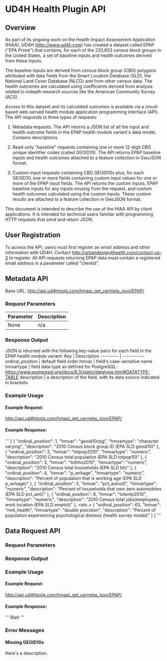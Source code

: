 # UD4H Health Plugin API 

## Overview
As part of its ongoing work on the Health Impact Assessment Application (HIAA), UD4H (http://www.ud4h.com) has created a dataset called EPAP ("EPA Prime") that contains, for each of the 220,653 census block groups in the United States, a set of baseline inputs and health outcomes derived from these inputs.  

The baseline inputs are derived from census block group (CBG) polygons attributed with data fields from the Smart Location Database (SLD), the National Land Cover Database (NLCD) and from other census data.  The health outcomes are calculated using coefficients derived from analysis related to indepth research sources like the American Community Survey (ACS).

Access to this dataset and its calculated outcomes is available via a cloud-based web-served health module application programming interface (API).  The API responds to three types of requests:

1. Metadata requests.  The API returns a JSON list of all the input and health outcome fields in the EPAP health module variant's data model.  Contains descriptions.

2. Read-only "baseline" requests containing one or more 12-digit CBG unique identifier codes (called GEOID10).  The API returns EPAP baseline inputs and health outcomes attached to a feature collection in GeoJSON format. 

3. Custom-input requests containing CBG GEOID10s plus, for each GEOID10, one or more fields containing custom input values for one or more of the EPAP input fields.  The API returns the custom inputs, EPAP baseline inputs for any inputs missing from the request, and custom health outcomes calculated using the custom inputs.  These custom results are attached to a feature collection in GeoJSON format. 

This document is intended to describe the use of the HIAA API by client applications.  It is intended for technical users familiar with programming HTTP requests that send and return JSON.


## User Registration

To access the API, users must first register an email address and other information with UD4H.  Contact http://urbandesign4health.com/contact-us-3 to register.  All API requests returning EPAP data must contain a registered email address in a parameter called "clientid".


## Metadata API

Base URL: http://api.ud4htools.com/hmapi_get_varmeta_json/EPAP/

### Request Parameters

Parameter | Description
--------- | -----------
None | n/a

### Response Output
JSON is returned with the following key-value pairs for each field in the EPAP health module variant:
Key | Description
--------- | -----------
ordinal_position | default field order
hmvar | field's case-sensitive name
hmvartype | field data type as defined for PostgreSQL: https://www.postgresql.org/docs/9.3/static/datatype.html#DATATYPE-TABLE
description | a description of the field, with its data source indicated in brackets

### Example Usage

#### Example Request: 
http://api.ud4htools.com/hmapi_get_varmeta_json/EPAP/

#### Example Response:
'''
[
  {
    "ordinal_position": 1,
    "hmvar": "geoid10cbg",
    "hmvartype": "character varying",
    "description": "2010 Census block group ID (EPA SLD geoid10)"
  },
  {
    "ordinal_position": 2,
    "hmvar": "totpop2010",
    "hmvartype": "numeric",
    "description": "2010 Census total population (EPA SLD totpop10)"
  },
  {
    "ordinal_position": 3,
    "hmvar": "tothhs2010",
    "hmvartype": "numeric",
    "description": "2010 Census total households (EPA SLD hh)"
  },
  {
    "ordinal_position": 4,
    "hmvar": "p_wrkage",
    "hmvartype": "numeric",
    "description": "Percent of population that is working age (EPA SLD p_wrkage)"
  },
  {
    "ordinal_position": 5,
    "hmvar": "pct_autoo0",
    "hmvartype": "numeric",
    "description": "Percent of households that own zero automobiles (EPA SLD pct_ao0)"
  },
  {
    "ordinal_position": 6,
    "hmvar": "totemp2010",
    "hmvartype": "numeric",
    "description": "2010 Census total jobs/employees, work location (EPA SLD emptot)"
  },
<etc.>
  {
    "ordinal_position": 63,
    "hmvar": "mnt_health",
    "hmvartype": "double precision",
    "description": "Percent of population experiencing psychological distress (health survey model)"
  }
]
'''

## Data Request API

### Request Parameters

### Response Output

### Example Usage

#### Example Request: 
http://api.ud4htools.com/hmapi_get_varmeta_json/EPAP/

#### Example Response:

'''
Blah
'''

### Error Messages

#### Missing GEOID10s
Here's a description.
